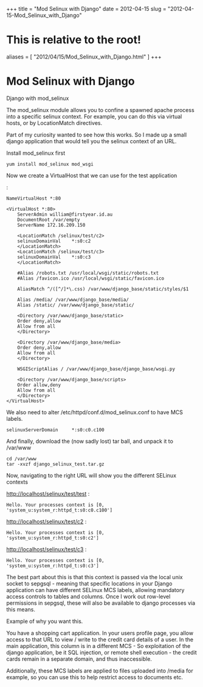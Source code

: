 +++
title = "Mod Selinux with Django"
date = 2012-04-15
slug = "2012-04-15-Mod_Selinux_with_Django"
# This is relative to the root!
aliases = [ "2012/04/15/Mod_Selinux_with_Django.html" ]
+++
# Mod Selinux with Django

Django with mod_selinux

The mod_selinux module allows you to confine a spawned apache process
into a specific selinux context. For example, you can do this via
virtual hosts, or by LocationMatch directives.

Part of my curiosity wanted to see how this works. So I made up a small
django application that would tell you the selinux context of an URL.

Install mod_selinux first

    yum install mod_selinux mod_wsgi

Now we create a VirtualHost that we can use for the test application

:

    NameVirtualHost *:80

    <VirtualHost *:80>
        ServerAdmin william@firstyear.id.au
        DocumentRoot /var/empty
        ServerName 172.16.209.150

        <LocationMatch /selinux/test/c2>
        selinuxDomainVal    *:s0:c2
        </LocationMatch>
        <LocationMatch /selinux/test/c3>
        selinuxDomainVal    *:s0:c3
        </LocationMatch>

        #Alias /robots.txt /usr/local/wsgi/static/robots.txt
        #Alias /favicon.ico /usr/local/wsgi/static/favicon.ico

        AliasMatch ^/([^/]*\.css) /var/www/django_base/static/styles/$1

        Alias /media/ /var/www/django_base/media/
        Alias /static/ /var/www/django_base/static/

        <Directory /var/www/django_base/static>
        Order deny,allow
        Allow from all
        </Directory>

        <Directory /var/www/django_base/media>
        Order deny,allow
        Allow from all
        </Directory>

        WSGIScriptAlias / /var/www/django_base/django_base/wsgi.py

        <Directory /var/www/django_base/scripts>
        Order allow,deny
        Allow from all
        </Directory>
    </VirtualHost>

We also need to alter /etc/httpd/conf.d/mod_selinux.conf to have MCS
labels.

    selinuxServerDomain     *:s0:c0.c100

And finally, download the (now sadly lost) tar ball, and unpack it to
/var/www

    cd /var/www
    tar -xvzf django_selinux_test.tar.gz

Now, navigating to the right URL will show you the different SELinux
contexts

<http://localhost/selinux/test/test> :

    Hello. Your processes context is [0, 'system_u:system_r:httpd_t:s0:c0.c100']

<http://localhost/selinux/test/c2> :

    Hello. Your processes context is [0, 'system_u:system_r:httpd_t:s0:c2']

<http://localhost/selinux/test/c3> :

    Hello. Your processes context is [0, 'system_u:system_r:httpd_t:s0:c3']

The best part about this is that this context is passed via the local
unix socket to sepgsql - meaning that specific locations in your Django
application can have different SELinux MCS labels, allowing mandatory
access controls to tables and columns. Once I work out row-level
permissions in sepgsql, these will also be available to django processes
via this means.

Example of why you want this.

You have a shopping cart application. In your users profile page, you
allow access to that URL to view / write to the credit card details of a
user. In the main application, this column is in a different MCS - So
exploitation of the django application, be it SQL injection, or remote
shell execution - the credit cards remain in a separate domain, and thus
inaccessible.

Additionally, these MCS labels are applied to files uploaded into /media
for example, so you can use this to help restrict access to documents
etc.
